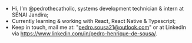 - Hi, I’m @pedrothecatholic, systems development technician & intern at SENAI Jandira;
- Currently learning & working with React, React Native & Typescript;
- Keep in touch, mail me at: "pedro.sousa21@outlook.com" or at LinkedIn via https://www.linkedin.com/in/pedro-henrique-de-sousa/.

<!---
pedrothecatholic/pedrothecatholic is a ✨ special ✨ repository because its `README.md` (this file) appears on your GitHub profile.
You can click the Preview link to take a look at your changes.
--->
